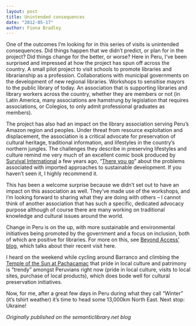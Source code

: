 ```yaml
---
layout: post
title: Unintended consequences
date: "2012-05-17"
author: Fiona Bradley
---
```


One of the outcomes I’m looking for in this series of visits is unintended consequences. Did things happen that we didn’t predict, or plan for in the project? Did things change for the better, or worse? Here in Peru, I’ve been surprised and impressed at how the project has spun off across the country. A small pilot project to visit schools to promote libraries and librarianship as a profession. Collaborations with municipal governments on the development of new regional libraries. Workshops to sensitise mayors to the public library of today. An association that is supporting libraries and library workers across the country, whether they are members or not (in Latin America, many associations are hamstrung by legislation that requires associations, or Colegios, to only admit professional graduates as members).

The project has also had an impact on the library association serving Peru’s Amazon region and peoples. Under threat from resource exploitation and displacement, the association is a critical advocate for preservation of cultural heritage, traditional information, and lifestyles in the country’s northern jungles. The challenges they describe in preserving lifestyles and culture remind me very much of an excellent comic book produced by [Survival International](http://www.survivalinternational.org/) a few years ago, “[There you go](http://www.survivalinternational.org/thereyougo)” about the problems associated with imported approaches to sustainable development. If you haven’t seen it, I highly recommend it.

This has been a welcome surprise because we didn’t set out to have an impact on this association as well. They’ve made use of the workshops, and I’m looking forward to sharing what they are doing with others – I cannot think of another association that has such a specific, dedicated advocacy purpose although of course there are many working on traditional knowledge and cultural issues around the world.

Change in Peru is on the up, with more sustainable and environmental initiatives being promoted by the government and a focus on inclusion, both of which are positive for libraries. For more on this, see [Beyond Access’ blog](http://www.beyondaccess.net/tag/peru/), which talks about their recent visit here.

I heard on the weekend while cycling around Barranco and climbing the [Temple  of the Sun at Pachacamac](http://en.wikipedia.org/wiki/Pachacamac) that pride in local culture and patrimony is “trendy” amongst Peruvians right now (pride in local culture, visits to local sites, purchase of local products), which does bode well for cultural preservation initiatives.

Now, for me, after a great few days in Peru during what they call “Winter” (it’s tshirt weather) it’s time to head some 13,000km North East. Next stop: Ukraine!

_Originally published on the semanticlibrary.net blog_
